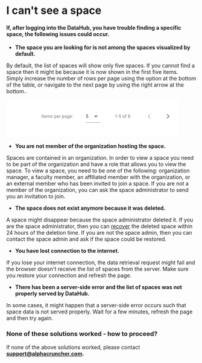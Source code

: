 # I can't see a space

#### If, after logging into the DataHub, you have trouble finding a specific space, the following issues could occur.

* **The space you are looking for is not among the spaces visualized by default.**

By default, the list of spaces will show only five spaces. If you cannot find a space then it might be because it is now shown in the first five items. Simply increase the number of rows per page using the option at the bottom of the table, or navigate to the next page by using the right arrow at the bottom..

![](../../.gitbook/assets/screen-shot-2019-07-16-at-1.18.45-pm-2.png)

* **You are not member of the organization hosting the space.**

Spaces are contained in an organization. In order to view a space you need to be part of the organization and have a role that allows you to view the space. To view a space, you need to be one of the following: organization manager, a faculty member, an affiliated member with the organization, or an external member who has been invited to join a space. If you are not a member of the organization, you can ask the space administrator to send you an invitation to join.

* **The space does not exist anymore because it was deleted.**

A space might disappear because the space administrator deleted it. If you are the space administrator, then you can [recover](accidental-data-loss/deleted-a-space-by-mistake.md) the deleted space within 24 hours of the deletion time. If you are not the space admin, then you can contact the space admin and ask if the space could be restored.

* **You have lost connection to the internet.**

If you lose your internet connection, the data retrieval request might fail and the browser doesn't receive the list of spaces from the server. Make sure you restore your connection and refresh the page.

* **There has been a server-side error and the list of spaces was not properly served by DataHub.**

In some cases, it might happen that a server-side error occurs such that space data is not served properly. Wait for a few minutes, refresh the page and then try again.  


### None of these solutions worked - how to proceed?

If none of the above solutions worked, please contact **support@alphacruncher.com.**



